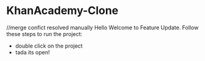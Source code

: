 # KhanAcademy-Clone
//merge confict resolved manually
Hello Welcome to Feature Update. Follow these steps to run the project:
- double click on the project
- tada its open!
